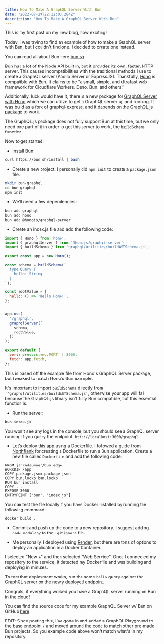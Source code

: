 ```yaml
---
title: How To Make A GraphQL Server With Bun
date: "2022-07-29T22:12:03.284Z"
description: "How To Make A GraphQL Server With Bun"
---
```


This is my first post on my new blog, how exciting!

Today, I was trying to find an example of how to make a GraphQL server with Bun, but I couldn't find one. I decided to create one instead.

You can read all about Bun here [bun.sh](https://bun.sh/).

Bun has a lot of the Node API built in, but it provides its own, faster, HTTP server. This causes incompatibilities with the traditional methods I use to create a GraphQL server (Apollo Server or ExpressJS). Thankfully, [Hono](https://github.com/honojs/hono) is compatible with Bun. It claims to be "a small, simple, and ultrafast web framework for Cloudflare Workers, Deno, Bun, and others."

Additionally, luck would have it, there is a new package for [GraphQL Server with Hono](https://www.npmjs.com/package/@honojs/graphql-server) which we can utilize to get a GraphQL server up and running. It was build as a fork of graphql-express, and it depends on the [GraphQL.js package](https://www.npmjs.com/package/graphql) to work.

The GraphQL.js package does not fully support Bun at this time, but we only need one part of it in order to get this server to work, the `buildSchema` function.

Now to get started:

* Install Bun: 
```bash
curl https://bun.sh/install | bash
```

* Create a new project. I personally did `npm init` to create a `package.json` file.
```bash
mkdir bun-graphql
cd bun-graphql
npm init
```

* We'll need a few dependencies:
```bash
bun add graphql
bun add hono
bun add @honojs/graphql-server
```

* Create an index.js file and add the following code:
```javascript
import { Hono } from 'hono';
import { graphqlServer } from '@honojs/graphql-server';
import { buildSchema } from 'graphql/utilities/buildASTSchema.js';

export const app = new Hono();

const schema = buildSchema(`
  type Query {
    hello: String
  }
`);

const rootValue = {
  hello: () => 'Hello Hono!',
};


app.use(
  '/graphql',
  graphqlServer({
    schema,
    rootValue,
  })
);

export default {
  port: process.env.PORT || 3000,
  fetch: app.fetch,
};
```

This is based off the example file from Hono's GraphQL Server package, but tweaked to match Hono's Bun example.

It's important to import `buildSchema` directly from `''graphql/utilities/buildASTSchema.js'`, otherwise your app will fail because the GraphQL.js library isn't fully Bun compatible, but this essential function is. 

* Run the server:
```bash
bun index.js
```
You won't see any logs in the console, but you should see a GraphQL server running if you query the endpoint. `http://localhost:3000/graphql`

* Let's deploy this app using a Dockerfile. I followed a guide from [Northflank](https://northflank.com/guides/deploying-a-bun-app-on-northflank) for creating a Dockerfile to run a Bun application. Create a new file called `Dockerfile` and add the following code:
```
FROM jarredsumner/bun:edge
WORKDIR /app
COPY package.json package.json
COPY bun.lockb bun.lockb
RUN bun install
COPY . .
EXPOSE 3000
ENTRYPOINT ["bun", "index.js"]
```

You can test the file locally if you have Docker installed by running the following command:
```bash
docker build .
```

* Commit and push up the code to a new repository. I suggest adding `node_modules/` to the `.gitignore` file.

* Me personally, I deployed using [Render](https://render.com/), but there are tons of options to deploy an application in a Docker Container.

I selected "New +" and then selected "Web Service". Once I connected my repository to the service, it detected my Dockerfile and was building and deploying in minutes.

To test that deployment works, run the same `hello` query against the GraphQL server on the newly deployed endpoint.

Congrats, if everything worked you have a GraphQL server running on Bun in the cloud!

You can find the source code for my example GraphQL Server w/ Bun on GitHub [here](https://github.com/mattlgroff/bun-graphql)

EDIT: Since posting this, I've gone in and added a GraphQL Playground to the base endpoint `/` and moved around the code to match other pre-made Bun projects. So you example code above won't match what's in my repository.